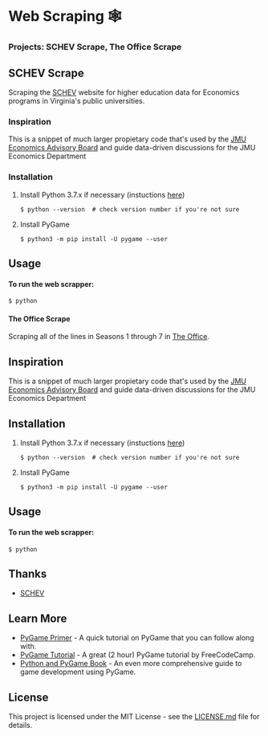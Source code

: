 # Web Scraping 🕸
### Projects: SCHEV Scrape, The Office Scrape

## SCHEV Scrape
Scraping the [SCHEV](https://research.schev.edu/) website for higher education data for Economics programs in Virginia's public universities.

### Inspiration
This is a snippet of much larger propietary code that's used by the [JMU Economics Advisory Board](https://www.jmu.edu/cob/economics/about/executive-advisory-board.shtml) and guide data-driven discussions for the JMU Economics Department

### Installation
1. Install Python 3.7.x if necessary (instuctions [here](https://realpython.com/installing-python))

    `$ python --version  # check version number if you're not sure`

2. Install PyGame

    `$ python3 -m pip install -U pygame --user`

## Usage
#### To run the web scrapper:
    $ python
    
   
#### The Office Scrape
Scraping all of the lines in Seasons 1 through 7 in [The Office](https://www.officequotes.net/).

## Inspiration
This is a snippet of much larger propietary code that's used by the [JMU Economics Advisory Board](https://www.jmu.edu/cob/economics/about/executive-advisory-board.shtml) and guide data-driven discussions for the JMU Economics Department

## Installation
1. Install Python 3.7.x if necessary (instuctions [here](https://realpython.com/installing-python))

    `$ python --version  # check version number if you're not sure`

2. Install PyGame

    `$ python3 -m pip install -U pygame --user`

## Usage
#### To run the web scrapper:
    $ python 


## Thanks
* [SCHEV](https://www.virginia.gov/agencies/state-council-of-higher-education-for-virginia/)

## Learn More

* [PyGame Primer](https://realpython.com/pygame-a-primer/) - A quick tutorial on PyGame that you can follow along with.
* [PyGame Tutorial](https://www.youtube.com/watch?v=FfWpgLFMI7w) - A great (2 hour) PyGame tutorial by FreeCodeCamp.
* [Python and PyGame Book](http://inventwithpython.com/pygame/) - An even more comprehensive guide to game development using PyGame.

## License

This project is licensed under the MIT License - see the [LICENSE.md](https://github.com/harshibar/5-python-projects/blob/master/LICENSE) file for details.
